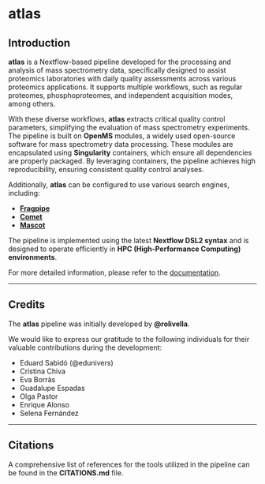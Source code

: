 # atlas

## Introduction

**atlas** is a Nextflow-based pipeline developed for the processing and analysis of mass spectrometry data, specifically designed to assist proteomics laboratories with daily quality assessments across various proteomics applications. It supports multiple workflows, such as regular proteomes, phosphoproteomes, and independent acquisition modes, among others.

With these diverse workflows, **atlas** extracts critical quality control parameters, simplifying the evaluation of mass spectrometry experiments. The pipeline is built on **OpenMS** modules, a widely used open-source software for mass spectrometry data processing. These modules are encapsulated using **Singularity** containers, which ensure all dependencies are properly packaged. By leveraging containers, the pipeline achieves high reproducibility, ensuring consistent quality control analyses.

Additionally, **atlas** can be configured to use various search engines, including:
- **[Fragpipe](https://fragpipe.nesvilab.org/)** 
- **[Comet](http://comet-ms.sourceforge.net/)**
- **[Mascot](https://www.matrixscience.com)** 

The pipeline is implemented using the latest **Nextflow DSL2 syntax** and is designed to operate efficiently in **HPC (High-Performance Computing) environments**.

For more detailed information, please refer to the [documentation](https://github.com/proteomicsunitcrg/atlas/wiki).

---

## Credits

The **atlas** pipeline was initially developed by **@rolivella**.

We would like to express our gratitude to the following individuals for their valuable contributions during the development:

- Eduard Sabidó (@edunivers)
- Cristina Chiva
- Eva Borràs
- Guadalupe Espadas
- Olga Pastor
- Enrique Alonso
- Selena Fernández

---

## Citations

A comprehensive list of references for the tools utilized in the pipeline can be found in the **CITATIONS.md** file.
